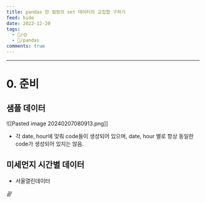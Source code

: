 ```yaml
---
title: pandas 한 컬럼의 set 데이터의 교집합 구하기
feed: hide
date: 2022-12-20
tags:
  - 📝️/🌞️
  - 🐍/pandas
comments: true
---
```


---

# 0. 준비
## 샘플 데이터
![[Pasted image 20240207080913.png]]
- 각 date, hour에 맞춰 code들이 생성되어 있으며, date, hour 별로 항상 동일한 code가 생성되어 있지는 않음.

## 미세먼지 시간별 데이터
- 서울열린데이터



_끝_
